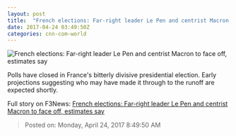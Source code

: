 ```yaml
---
layout: post
title:  "French elections: Far-right leader Le Pen and centrist Macron to face off, estimates say"
date: 2017-04-24 03:49:50Z
categories: cnn-com-world
---
```


![French elections: Far-right leader Le Pen and centrist Macron to face off, estimates say](http://i2.cdn.cnn.com/cnnnext/dam/assets/170423105209-french-elections-main-candidates-t1-only-super-tease.jpg)

Polls have closed in France's bitterly divisive presidential election. Early projections suggesting who may have made it through to the runoff are expected shortly.


Full story on F3News: [French elections: Far-right leader Le Pen and centrist Macron to face off, estimates say](http://www.f3nws.com/n/ZsgeyC)

> Posted on: Monday, April 24, 2017 8:49:50 AM
